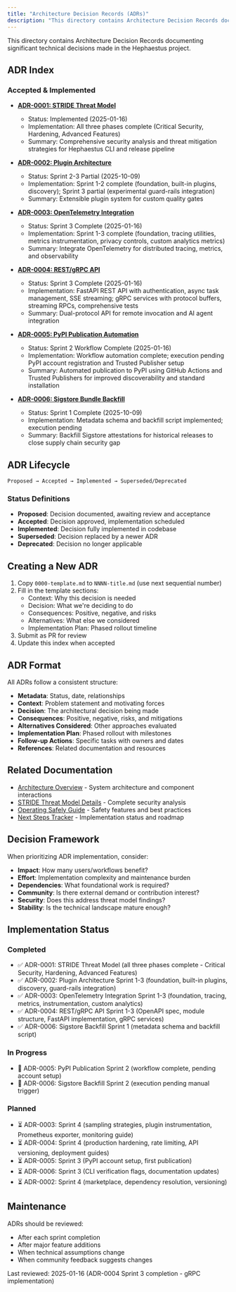 ```yaml
---
title: "Architecture Decision Records (ADRs)"
description: "This directory contains Architecture Decision Records documenting significant technical decisions made in the Hephaestus project. - ADR-0001: STRIDE Threat..."
---
```


This directory contains Architecture Decision Records documenting significant technical decisions made in the Hephaestus project.

## ADR Index

### Accepted & Implemented

- **[ADR-0001: STRIDE Threat Model](/adr/./0001-stride-threat-model/)**
  - Status: Implemented (2025-01-16)
  - Implementation: All three phases complete (Critical Security, Hardening, Advanced Features)
  - Summary: Comprehensive security analysis and threat mitigation strategies for Hephaestus CLI and release pipeline

- **[ADR-0002: Plugin Architecture](/adr/./0002-plugin-architecture/)**
  - Status: Sprint 2-3 Partial (2025-10-09)
  - Implementation: Sprint 1-2 complete (foundation, built-in plugins, discovery); Sprint 3 partial (experimental guard-rails integration)
  - Summary: Extensible plugin system for custom quality gates

- **[ADR-0003: OpenTelemetry Integration](/adr/./0003-opentelemetry-integration/)**
  - Status: Sprint 3 Complete (2025-01-16)
  - Implementation: Sprint 1-3 complete (foundation, tracing utilities, metrics instrumentation, privacy controls, custom analytics metrics)
  - Summary: Integrate OpenTelemetry for distributed tracing, metrics, and observability

- **[ADR-0004: REST/gRPC API](/adr/./0004-rest-grpc-api/)**
  - Status: Sprint 3 Complete (2025-01-16)
  - Implementation: FastAPI REST API with authentication, async task management, SSE streaming; gRPC services with protocol buffers, streaming RPCs, comprehensive tests
  - Summary: Dual-protocol API for remote invocation and AI agent integration

- **[ADR-0005: PyPI Publication Automation](/adr/./0005-pypi-publication/)**
  - Status: Sprint 2 Workflow Complete (2025-01-16)
  - Implementation: Workflow automation complete; execution pending PyPI account registration and Trusted Publisher setup
  - Summary: Automated publication to PyPI using GitHub Actions and Trusted Publishers for improved discoverability and standard installation

- **[ADR-0006: Sigstore Bundle Backfill](/adr/./0006-sigstore-backfill/)**
  - Status: Sprint 1 Complete (2025-10-09)
  - Implementation: Metadata schema and backfill script implemented; execution pending
  - Summary: Backfill Sigstore attestations for historical releases to close supply chain security gap

## ADR Lifecycle

```
Proposed → Accepted → Implemented → Superseded/Deprecated
```

### Status Definitions

- **Proposed**: Decision documented, awaiting review and acceptance
- **Accepted**: Decision approved, implementation scheduled
- **Implemented**: Decision fully implemented in codebase
- **Superseded**: Decision replaced by a newer ADR
- **Deprecated**: Decision no longer applicable

## Creating a New ADR

1. Copy `0000-template.md` to `NNNN-title.md` (use next sequential number)
2. Fill in the template sections:
   - Context: Why this decision is needed
   - Decision: What we're deciding to do
   - Consequences: Positive, negative, and risks
   - Alternatives: What else we considered
   - Implementation Plan: Phased rollout timeline
3. Submit as PR for review
4. Update this index when accepted

## ADR Format

All ADRs follow a consistent structure:

- **Metadata**: Status, date, relationships
- **Context**: Problem statement and motivating forces
- **Decision**: The architectural decision being made
- **Consequences**: Positive, negative, risks, and mitigations
- **Alternatives Considered**: Other approaches evaluated
- **Implementation Plan**: Phased rollout with milestones
- **Follow-up Actions**: Specific tasks with owners and dates
- **References**: Related documentation and resources

## Related Documentation

- [Architecture Overview](/explanation/architecture/) - System architecture and component interactions
- [STRIDE Threat Model Details](/adr/./0001-stride-threat-model/) - Complete security analysis
- [Operating Safely Guide](/how-to/operating-safely/) - Safety features and best practices
- [Next Steps Tracker](/Next_Steps/) - Implementation status and roadmap

## Decision Framework

When prioritizing ADR implementation, consider:

- **Impact**: How many users/workflows benefit?
- **Effort**: Implementation complexity and maintenance burden
- **Dependencies**: What foundational work is required?
- **Community**: Is there external demand or contribution interest?
- **Security**: Does this address threat model findings?
- **Stability**: Is the technical landscape mature enough?

## Implementation Status

### Completed

- ✅ ADR-0001: STRIDE Threat Model (all three phases complete - Critical Security, Hardening, Advanced Features)
- ✅ ADR-0002: Plugin Architecture Sprint 1-3 (foundation, built-in plugins, discovery, guard-rails integration)
- ✅ ADR-0003: OpenTelemetry Integration Sprint 1-3 (foundation, tracing, metrics, instrumentation, custom analytics)
- ✅ ADR-0004: REST/gRPC API Sprint 1-3 (OpenAPI spec, module structure, FastAPI implementation, gRPC services)
- ✅ ADR-0006: Sigstore Backfill Sprint 1 (metadata schema and backfill script)

### In Progress

- 🔄 ADR-0005: PyPI Publication Sprint 2 (workflow complete, pending account setup)
- 🔄 ADR-0006: Sigstore Backfill Sprint 2 (execution pending manual trigger)

### Planned

- ⏳ ADR-0003: Sprint 4 (sampling strategies, plugin instrumentation, Prometheus exporter, monitoring guide)
- ⏳ ADR-0004: Sprint 4 (production hardening, rate limiting, API versioning, deployment guides)
- ⏳ ADR-0005: Sprint 3 (PyPI account setup, first publication)
- ⏳ ADR-0006: Sprint 3 (CLI verification flags, documentation updates)
- ⏳ ADR-0002: Sprint 4 (marketplace, dependency resolution, versioning)

## Maintenance

ADRs should be reviewed:

- After each sprint completion
- After major feature additions
- When technical assumptions change
- When community feedback suggests changes

Last reviewed: 2025-01-16 (ADR-0004 Sprint 3 completion - gRPC implementation)
